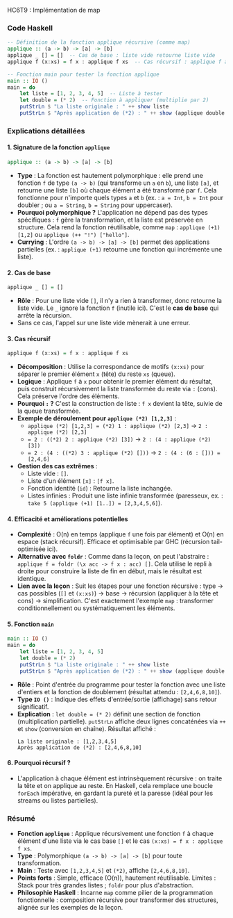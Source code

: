 HC6T9 : Implémentation de map

### Code Haskell

```haskell
-- Définition de la fonction applique récursive (comme map)
applique :: (a -> b) -> [a] -> [b]
applique _ [] = []  -- Cas de base : liste vide retourne liste vide
applique f (x:xs) = f x : applique f xs  -- Cas récursif : applique f à x et au reste

-- Fonction main pour tester la fonction applique
main :: IO ()
main = do
    let liste = [1, 2, 3, 4, 5]  -- Liste à tester
    let double = (* 2)  -- Fonction à appliquer (multiplie par 2)
    putStrLn $ "La liste originale : " ++ show liste
    putStrLn $ "Après application de (*2) : " ++ show (applique double liste)
```

### Explications détaillées

#### 1. **Signature de la fonction `applique`**
```haskell
applique :: (a -> b) -> [a] -> [b]
```
- **Type** : La fonction est hautement polymorphique : elle prend une fonction `f` de type `(a -> b)` (qui transforme un `a` en `b`), une liste `[a]`, et retourne une liste `[b]` où chaque élément a été transformé par `f`. Cela fonctionne pour n'importe quels types `a` et `b` (ex. : `a = Int`, `b = Int` pour doubler ; ou `a = String`, `b = String` pour uppercaser).
- **Pourquoi polymorphique ?** L'application ne dépend pas des types spécifiques : `f` gère la transformation, et la liste est préservée en structure. Cela rend la fonction réutilisable, comme `map` : `applique (+1) [1,2]` ou `applique (++ "!") ["hello"]`.
- **Currying** : L'ordre `(a -> b) -> [a] -> [b]` permet des applications partielles (ex. : `applique (+1)` retourne une fonction qui incrémente une liste).

#### 2. **Cas de base**
```haskell
applique _ [] = []
```
- **Rôle** : Pour une liste vide `[]`, il n'y a rien à transformer, donc retourne la liste vide. Le `_` ignore la fonction `f` (inutile ici). C'est le **cas de base** qui arrête la récursion.
- Sans ce cas, l'appel sur une liste vide mènerait à une erreur.

#### 3. **Cas récursif**
```haskell
applique f (x:xs) = f x : applique f xs
```
- **Décomposition** : Utilise la correspondance de motifs `(x:xs)` pour séparer le premier élément `x` (tête) du reste `xs` (queue).
- **Logique** : Applique `f` à `x` pour obtenir le premier élément du résultat, puis construit récursivement la liste transformée du reste via `:` (cons). Cela préserve l'ordre des éléments.
- **Pourquoi `:` ?** C'est la construction de liste : `f x` devient la tête, suivie de la queue transformée.
- **Exemple de déroulement pour `applique (*2) [1,2,3]`** :
  - `applique (*2) [1,2,3] = (*2) 1 : applique (*2) [2,3]` → `2 : applique (*2) [2,3]`
  - `= 2 : ((*2) 2 : applique (*2) [3])` → `2 : (4 : applique (*2) [3])`
  - `= 2 : (4 : ((*2) 3 : applique (*2) []))` → `2 : (4 : (6 : [])) = [2,4,6]`
- **Gestion des cas extrêmes** :
  - Liste vide : `[]`.
  - Liste d'un élément `[x]` : `[f x]`.
  - Fonction identité (`id`) : Retourne la liste inchangée.
  - Listes infinies : Produit une liste infinie transformée (paresseux, ex. : `take 5 (applique (+1) [1..]) = [2,3,4,5,6]`).

#### 4. **Efficacité et améliorations potentielles**
- **Complexité** : O(n) en temps (applique `f` une fois par élément) et O(n) en espace (stack récursif). Efficace et optimisable par GHC (récursion tail-optimisée ici).
- **Alternative avec `foldr`** : Comme dans la leçon, on peut l'abstraire : `applique f = foldr (\x acc -> f x : acc) []`. Cela utilise le repli à droite pour construire la liste de fin en début, mais le résultat est identique.
- **Lien avec la leçon** : Suit les étapes pour une fonction récursive : type → cas possibles (`[]` et `(x:xs)`) → base → récursion (appliquer à la tête et cons) → simplification. C'est exactement l'exemple `map` : transformer conditionnellement ou systématiquement les éléments.

#### 5. **Fonction `main`**
```haskell
main :: IO ()
main = do
    let liste = [1, 2, 3, 4, 5]
    let double = (* 2)
    putStrLn $ "La liste originale : " ++ show liste
    putStrLn $ "Après application de (*2) : " ++ show (applique double liste)
```
- **Rôle** : Point d'entrée du programme pour tester la fonction avec une liste d'entiers et la fonction de doublement (résultat attendu : `[2,4,6,8,10]`).
- **Type `IO ()`** : Indique des effets d'entrée/sortie (affichage) sans retour significatif.
- **Explication** : `let double = (* 2)` définit une section de fonction (multiplication partielle). `putStrLn` affiche deux lignes concaténées via `++` et `show` (conversion en chaîne). Résultat affiché :
  ```
  La liste originale : [1,2,3,4,5]
  Après application de (*2) : [2,4,6,8,10]
  ```

#### 6. **Pourquoi récursif ?**
- L'application à chaque élément est intrinsèquement récursive : on traite la tête et on applique au reste. En Haskell, cela remplace une boucle `forEach` impérative, en gardant la pureté et la paresse (idéal pour les streams ou listes partielles).

### Résumé
- **Fonction `applique`** : Applique récursivement une fonction `f` à chaque élément d'une liste via le cas base `[]` et le cas `(x:xs) = f x : applique f xs`.
- **Type** : Polymorphique `(a -> b) -> [a] -> [b]` pour toute transformation.
- **Main** : Teste avec `[1,2,3,4,5]` et `(*2)`, affiche `[2,4,6,8,10]`.
- **Points forts** : Simple, efficace (O(n)), hautement réutilisable. Limites : Stack pour très grandes listes ; `foldr` pour plus d'abstraction.
- **Philosophie Haskell** : Incarne `map` comme pilier de la programmation fonctionnelle : composition récursive pour transformer des structures, alignée sur les exemples de la leçon.
